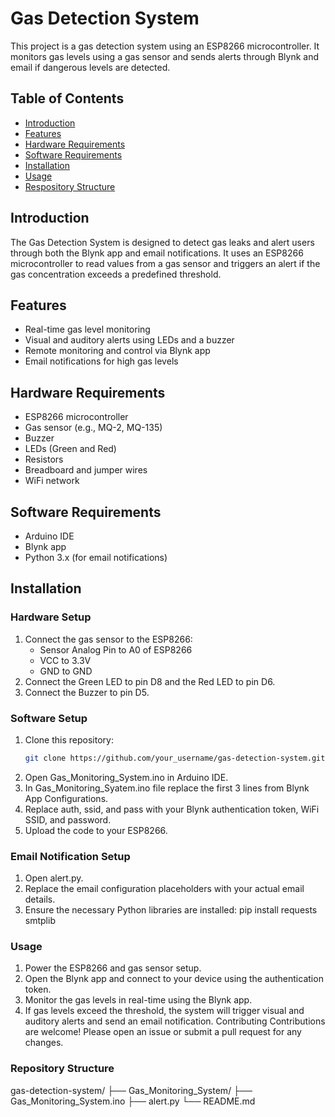 # Gas Detection System

This project is a gas detection system using an ESP8266 microcontroller. 
It monitors gas levels using a gas sensor and sends alerts through Blynk and email if dangerous levels are detected.

## Table of Contents
- [Introduction](#introduction)
- [Features](#features)
- [Hardware Requirements](#hardware-requirements)
- [Software Requirements](#software-requirements)
- [Installation](#installation)
- [Usage](#usage)
- [Respository Structure](#respository-structure)

## Introduction
The Gas Detection System is designed to detect gas leaks and alert users through both the Blynk app and email notifications.
It uses an ESP8266 microcontroller to read values from a gas sensor and triggers an alert if the gas concentration exceeds a predefined threshold.

## Features
- Real-time gas level monitoring
- Visual and auditory alerts using LEDs and a buzzer
- Remote monitoring and control via Blynk app
- Email notifications for high gas levels

## Hardware Requirements
- ESP8266 microcontroller
- Gas sensor (e.g., MQ-2, MQ-135)
- Buzzer
- LEDs (Green and Red)
- Resistors
- Breadboard and jumper wires
- WiFi network

## Software Requirements
- Arduino IDE
- Blynk app
- Python 3.x (for email notifications)

## Installation
### Hardware Setup
1. Connect the gas sensor to the ESP8266:
   - Sensor Analog Pin to A0 of ESP8266
   - VCC to 3.3V
   - GND to GND
2. Connect the Green LED to pin D8 and the Red LED to pin D6.
3. Connect the Buzzer to pin D5.

### Software Setup
1. Clone this repository:
   ```bash
   git clone https://github.com/your_username/gas-detection-system.git

2. Open Gas_Monitoring_System.ino in Arduino IDE.
3. In Gas_Monitoring_Syatem.ino file replace the first 3 lines from Blynk App Configurations.
4. Replace auth, ssid, and pass with your Blynk authentication token, WiFi SSID, and password.
5. Upload the code to your ESP8266.
   
### Email Notification Setup
1. Open alert.py.
2. Replace the email configuration placeholders with your actual email details.
3. Ensure the necessary Python libraries are installed:
    pip install requests smtplib
   
### Usage
1. Power the ESP8266 and gas sensor setup.
2. Open the Blynk app and connect to your device using the authentication token.
3. Monitor the gas levels in real-time using the Blynk app.
4. If gas levels exceed the threshold, the system will trigger visual and auditory alerts and send an email notification.
Contributing
Contributions are welcome! Please open an issue or submit a pull request for any changes.

### Repository Structure
gas-detection-system/
├── Gas_Monitoring_System/
   ├── Gas_Monitoring_System.ino
├── alert.py
└── README.md
